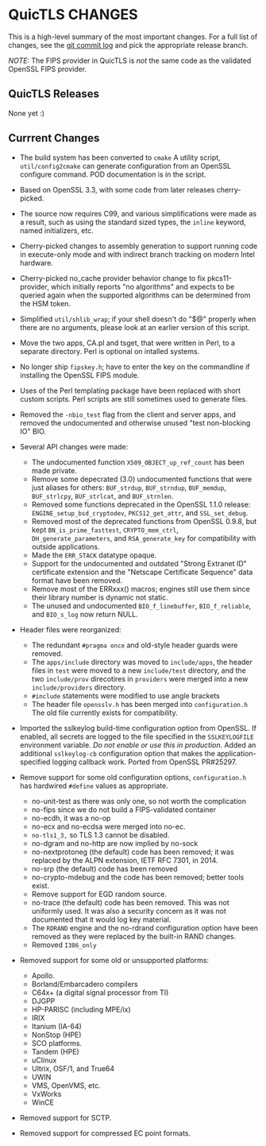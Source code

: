 QuicTLS CHANGES
===============

This is a high-level summary of the most important changes.
For a full list of changes, see the [git commit log][log] and
pick the appropriate release branch.

  [log]: https://github.com/quictls/quictls/commits/

*NOTE:*
The FIPS provider in QuicTLS is *not* the same code as the validated
OpenSSL FIPS provider.

QuicTLS Releases
----------------
None yet :)

Currrent Changes
----------------
- The build system has been converted to `cmake`  A utility script,
`util/config2cmake` can generate configuration from an OpenSSL configure
command. POD documentation is in the script.

- Based on OpenSSL 3.3, with some code from later releases cherry-picked.

- The source now requires C99, and various simplifications were made
as a result, such as using the standard sized types, the `inline`
keyword, named initializers, etc.

- Cherry-picked changes to assembly generation to support running code
in execute-only mode and with indirect branch tracking on modern Intel
hardware.

- Cherry-picked no_cache provider behavior change to fix pkcs11-provider,
which initially reports "no algorithms" and expects to be queried again
when the supported algorithms can be determined from the HSM token.

- Simplified `util/shlib_wrap`; if your shell doesn't do "$@" properly
when there are no arguments, please look at an earlier version of
this script.

- Move the two apps, CA.pl and tsget, that were written in Perl, to a
separate directory. Perl is optional on intalled systems.

- No longer ship `fipskey.h`; have to enter the key on the commandline
if installing the OpenSSL FIPS module.

- Uses of the Perl templating package have been replaced with short
custom scripts. Perl scripts are still sometimes used to generate
files.

- Removed the `-nbio_test` flag from the client and server apps, and
removed the undocumented and otherwise unused "test non-blocking IO" BIO.

- Several API changes were made:
  - The undocumented function `X509_OBJECT_up_ref_count` has been
made private.
  - Remove some depecrated (3.0) undocumented functions that were just
aliases for others: `BUF_strdup`, `BUF_strndup`, `BUF_memdup`,
`BUF_strlcpy`, `BUF_strlcat`, and `BUF_strnlen`.
  - Removed some functions deprecated in the OpenSSL 1.1.0 release:
`ENGINE_setup_bsd_cryptodev`, `PKCS12_get_attr`, and `SSL_set_debug`.
  - Removed most of the deprecated functions from OpenSSL 0.9.8, but kept
`BN_is_prime_fasttest`, `CRYPTO_mem_ctrl`, `DH_generate_parameters`, and
`RSA_generate_key` for compatibility with outside applications.
  - Made the `ERR_STACK` datatype opaque.
  - Support for the undocumented and outdated "Strong Extranet ID"
certificate extension and the "Netscape Certificate Sequence"
data format have been removed.
  - Remove most of the ERRxxx() macros; engines still use them since their
library number is dynamic not static.
  - The unused and undocumented `BIO_f_linebuffer`, `BIO_f_reliable`, and
`BIO_s_log` now return NULL.

- Header files were reorganized:
  - The redundant `#pragma once` and old-style header guards were removed.
  - The `apps/include` directory was moved to `include/apps`, the header files
in `test` were moved to a new `include/test` directory, and the two
`include/prov` direcotires in `providers` were merged into a new
`include/providers` directory.
  - `#include` statements were modified to use angle brackets
  - The header file `opensslv.h` has been merged into `configuration.h`
The old file currently exists for compatibility.

- Imported the sslkeylog build-time configuration option from OpenSSL. If
enabled, all secrets are logged to the file specified in the `SSLKEYLOGFILE`
environment variable. *Do not enable or use this in production.*
Added an additional `sslkeylog-cb` configuration option that makes
the application-specified logging callback work.
Ported from OpenSSL PR#25297.

- Remove support for some old configuration options, `configuration.h`
has hardwired `#define` values as appropriate.
  - no-unit-test as there was only one, so not worth the complication
  - no-fips since we do not build a FIPS-validated container
  - no-ecdh, it was a no-op
  - no-ecx and no-ecdsa were merged into no-ec.
  - `no-tls1_3,` so TLS 1.3 cannot be disabled.
  - no-dgram and no-http are now implied by no-sock
  - no-nextprotoneg (the default) code has been removed; it was
replaced by the ALPN extension, IETF RFC 7301, in 2014.
  - no-srp (the default) code has been removed
  - no-crypto-mdebug and the code has been removed; better tools exist.
  - Remove support for EGD random source.
  - no-trace (the default) code has been removed. This was not uniformly
used. It was also a security concern as it was not documented that it would
log key material.
  - The `RDRAND` engine and the no-rdrand configuration option have been removed
as they were replaced by the built-in RAND changes.
  - Removed `I386_only`

- Removed support for some old or unsupported platforms:
  - Apollo.
  - Borland/Embarcadero compilers
  - C64x+ (a digital signal processor from TI)
  - DJGPP
  - HP-PARISC (including MPE/ix)
  - IRIX
  - Itanium (IA-64)
  - NonStop (HPE)
  - SCO platforms.
  - Tandem (HPE)
  - uClinux
  - Ultrix, OSF/1, and True64
  - UWIN
  - VMS, OpenVMS, etc.
  - VxWorks
  - WinCE

- Removed support for SCTP.

- Removed support for compressed EC point formats.
